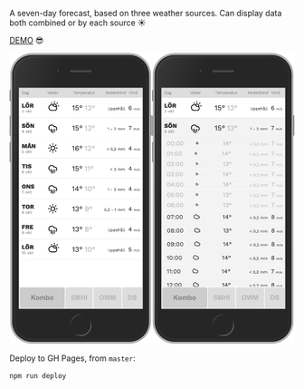 A seven-day forecast, based on three weather sources. Can display data both combined or by each source ☀️

[DEMO](https://andreasnyberg.github.io/weather-forecast/) 😎


![UI example](src/images/weather-ui.png?raw=true "Weather Forecast UI example")


Deploy to GH Pages, from `master`:
```
npm run deploy
```
